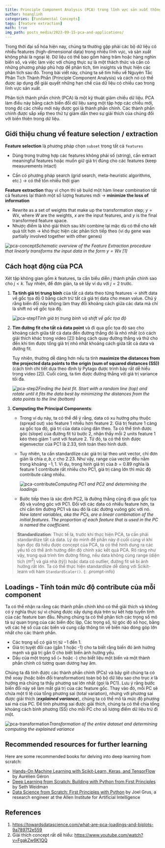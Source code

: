 ```yaml
---
title: Principle Component Analysis (PCA) trong lĩnh vực sản xuất thông minh (Smart manufacturing) - Phần 1
author: hoanglinh
categories: [Fundamental Concepts]
tags: [feature extraction]
math: true
img_path: posts_media/2023-09-15-pca-and-applications/
---
```


Trong thời đại số hóa hiện nay, chúng ta thường gặp phải các bộ dữ liệu có nhiều features (high-dimensional data) trong nhiều lĩnh vực, và sản xuất không phải là ngoại lệ. Dữ liệu có thể bao gồm hàng trăm hoặc hàng nghìn biến số, và việc làm việc với chúng thực sự là một thách thức và cần có những phương pháp phù hợp để phân tích, tìm insights và thực hiện các phân tích sau đó. Trong bài viết này, chúng ta sẽ tìm hiểu về Nguyên Tắc Phân Tích Thành Phần (Principle Component Analysis) và cách nó có thể được áp dụng để giải quyết những hạn chế của dữ liệu có chiều cao trong lĩnh vực sản xuất.

Phân tích thành phần chính (PCA) là một kỹ thuật giảm chiều dữ liệu. PCA làm điều này bằng cách biến đổi dữ liệu sang một tập hợp các chiều mới, trong đó các chiều mới này được gọi là thành phần chính. Các thành phần chính được sắp xếp theo thứ tự giảm dần theo sự giải thích của chúng đối với biến thiên trong dữ liệu.

## Giới thiệu chung về feature selection / extraction

**Feature selection** là phương pháp chọn `subset` trong tất cả `features`

-   Dùng trong trường hợp các features không phải số (string), cần extract meaningful features hoặc muốn giữ giá trị đúng cho các features (keep measurements intact)

-   Cần có phương pháp search (grid search, meta-heuristic algorithms, etc.) → có thể tốn nhiều thời gian

**Feature extraction** thay vì chọn thì sẽ build một hàm linear combination tất cả features lại thành một số lượng features mới → **minimize the loss of information**

-   Rewrite as a set of weights that make up the transformation step; $y=Wx$, where $W$ are the weights, $x$ are the input features, and $y$ is the final transformed feature space.
-   Nhược điểm là khó giải thích sau khi combine lại mặc dù có thể cho kết quả tốt hơn → khó thực hiện các phân tích tiếp theo (ví dụ gene was partially involved together with other genes)

![pca-concept](pca-concept.webp)_Schematic overview of the Feature Extraction procedure that linearly transforms the input data in the form $y=Wx$ [1]_

## Cách hoạt động của PCA

Xét tập không gian gồm $k$ features, ta cần biểu diễn $j$ thành phần chính sao cho $j<k$. Tuy nhiên, để đơn giản, ta sẽ lấy ví dụ với $j=2$ trước.

1.  **Ta tính giá trị trung bình** của tất cả data theo từng features → shift data về gốc tọa độ 0 bằng cách trừ tất cả giá trị data cho mean value. Chú ý rằng biến đổi này không làm thay đổi khoảng cách giữa các data mà chỉ là shift nó về gốc tọa độ.

    ![pca-step1](step-1.png)_Tính giá trị trung bình và shift về gốc tọa độ_

2.  **Tìm đường fit cho tất cả data point** và đi qua gốc tọa độ sao cho khoảng cách giữa tất cả data đến đường thẳng đó là nhỏ nhất (có cách giải thích khác trong video [2])  bằng cách quay đường thẳng và thử cho đến khi tìm được tổng giá trị nhỏ nhất khoảng cách giữa tất cả data và đường fit. 

    Tuy nhiên, thường dễ dàng hơn nếu ta tính **maximize the distances from the projected data points to the origin (sum of squared distances (SS))** (cách tính chi tiết dựa theo định lý Pytago được trình bày rất dễ hiểu trong video [2]). Cuối cùng, ta tìm được đường thẳng với giá trị variance tối đa.

    ![pca-step2](step-2.png)_Finding the best fit. Start with a random line (top) and rotate until it fits the data best by minimizing the distances from the data points to the line (bottom)_

3.  **Computing the Principal Components**:

    -   Trong ví dụ này, ta có thể để ý rằng, data có xu hướng phụ thuộc (spread out) vào feature 1 nhiều hơn feature 2. Giá trị feature 1 càng xa gốc tọa độ, giá trị của data cũng dãn theo. Ta có thể tính được góc (slope) của đường fit từ bước 2, nhận thấy mỗi 2 units feature 1 kéo theo giảm 1 unit với feature 2. Từ đó, ta có thể tính được eigenvector của PC1 là 2.33, tính toán theo hình dưới.

    -   Tuy nhiên, ta cần standardlize các giá trị lại theo unit vector, chỉ đơn giản là chia $a, b, c$ cho $2.23$. Như vậy, range của vector đều nằm trong khoảng $-1, 1$. Ví dụ, trong hình giá trị của $b=0.89$ nghĩa là feature 1 contribute rất nhiều cho PC1, giá trị càng lớn thì mức độ contribute càng nhiều.

        ![pca-contribute](pca-contribute.png)_Computing PC1 and PC2 and determining the loadings_

    -   Bước tiếp theo là xác định PC2, là đường thẳng cũng đi qua gốc tọa độ và vuông góc với PC1. Đối với các data có nhiều feature hơn, ta chỉ cần tìm đường PC1 và sau đó là các đường vuông góc với nó. *New latent variables, aka the PCs, are a linear combination of the initial features. The proportion of each feature that is used in the PC is named the coefficient.*

> **Standardization**: Thực tế là, trước khi thực hiện PCA, ta cần phải standardlize tất cả data. Lý do mình để phần này ở cuối cùng vì khi bạn đọc đã hiểu được concept của PCA, ta có thể hình dung ra các yếu tố có thể ảnh hưởng đến độ chính xác kết quả PCA. Rõ ràng như vậy, trong quá trình tìm đường fiting, nếu data không cùng range (diện tích ($m^2$) và giá nhà (tỷ)) hoặc data có outlier, đường fit sẽ bị ảnh hưởng rất lớn. Ta có thể thực hiện standardlize dễ dàng với Scikit-learn với hàm `StandardScaler()`.
{: .prompt-info}

## Loadings - Tính toán mức độ contribute của mỗi component

Ta có thể nhận ra rằng các thành phần chính khó có thể giải thích và không có ý nghĩa thực sự vì chúng được xây dựng dựa trên sự kết hợp tuyến tính của các feature ban đầu. Nhưng chúng ta có thể phân tích các trọng số mô tả sự quan trọng của các biến độc lập. Các trọng số, từ góc độ số học, bằng với các hệ số của các biến và cung cấp thông tin về biến nào đóng góp lớn nhất cho các thành phần.

-   Các trọng số có giá trị từ $-1$ đến $1$.
-   Giá trị tuyệt đối cao (gần 1 hoặc -1) cho ta biết rằng biến đó ảnh hưởng mạnh và giá trị gần 0 cho biết biến ảnh hưởng yếu.
-   Dấu của một trọng số (+ hoặc -) cho biết liệu một biến và một thành phần chính có tương quan dương hay âm.

Chúng ta đã tính được các thành phần chính (PCs) và bây giờ chúng ta có thể xoay (hoặc biến đổi transformation) toàn bộ bộ dữ liệu sao cho trục $x$ là hướng mà chúng ta thấy phương sai lớn nhất (gọi là PC1). Lưu ý rằng bước biến đổi này sẽ làm mất giá trị của các feature gốc. Thay vào đó, mỗi PC sẽ chứa một tỉ lệ của tổng phương sai (total variation), nhưng với phương sai được giải thích (***explained variance***), chúng ta có thể mô tả mức độ phương sai mà của PC. Để tính phương sai được giải thích, chúng ta có thể chia tổng khoảng cách bình phương (SS) cho mỗi PC cho số lượng điểm dữ liệu trừ đi một.

![pca-transformation](transformation.png)_Transformation of the entire dataset and determining computing the explained variance_

## Recommended resources for further learning

Here are some recommended books for delving into deep learning from scratch:
- [Hands-On Machine Learning with Scikit-Learn, Keras, and TensorFlow](https://amzn.to/3YZeOAk) by Aurélien Géron
- [Deep Learning from Scratch: Building with Python from First Principles](https://amzn.to/40gyjFQ) by Seth Weidman
- [Data Science from Scratch: First Principles with Python](https://amzn.to/40ep3T7) by Joel Grus, a research engineer at the Allen Institute for Artificial Intelligence

## References

1. <https://towardsdatascience.com/what-are-pca-loadings-and-biplots-9a7897f2e559>
1. Giải thích concept rất dễ hiểu: <https://www.youtube.com/watch?v=FgakZw6K1QQ>